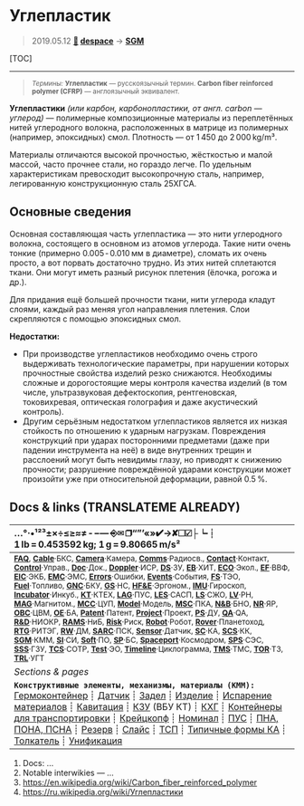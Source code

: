 # Углепластик
> 2019.05.12 **[🚀](../index/index.md) [despace](index.md)** → **[SGM](sgm.md)**

[TOC]

---

> <small>*Термины:* **Углепластик** — русскоязычный термин. **Carbon fiber reinforced polymer (CFRP)** — англоязычный эквивалент.</small>

**Углепластики** *(или карбон, карбонопластики, от англ. carbon — углерод)* — полимерные композиционные материалы из переплетённых нитей углеродного волокна, расположенных в матрице из полимерных (например, эпоксидных) смол. Плотность — от 1 450 до 2 000 kg/m³.

Материалы отличаются высокой прочностью, жёсткостью и малой массой, часто прочнее стали, но гораздо легче. По удельным характеристикам превосходит высокопрочную сталь, например, легированную конструкционную сталь 25ХГСА.



## Основные сведения
Основная составляющая часть углепластика — это нити углеродного волокна, состоящего в основном из атомов углерода. Такие нити очень тонкие (примерно 0.005 ‑ 0.010 мм в диаметре), сломать их очень просто, а вот порвать достаточно трудно. Из этих нитей сплетаются ткани. Они могут иметь разный рисунок плетения (ёлочка, рогожа и др.).

Для придания ещё большей прочности ткани, нити углерода кладут слоями, каждый раз меняя угол направления плетения. Слои скрепляются с помощью эпоксидных смол.

**Недостатки:**

   - При производстве углепластиков необходимо очень строго выдерживать технологические параметры, при нарушении которых прочностные свойства изделий резко снижаются. Необходимы сложные и дорогостоящие меры контроля качества изделий (в том числе, ультразвуковая дефектоскопия, рентгеновская, токовихревая, оптическая голография и даже акустический контроль).
   - Другим серьёзным недостатком углепластиков является их низкая стойкость по отношению к ударным нагрузкам. Повреждения конструкций при ударах посторонними предметами (даже при падении инструмента на неё) в виде внутренних трещин и расслоений могут быть невидимы глазу, но приводят к снижению прочности; разрушение повреждённой ударами конструкции может произойти уже при относительной деформации, равной 0.5 %.



<p style="page-break-after:always"> </p>

## Docs & links (TRANSLATEME ALREADY)
|…°·•¹²³±×÷≤≥≈≠ ‑ −— ⎆✉ ❐“”’«»✔→✘☐☑├┕┆ 1 lb = 0.453592 kg; 1 g = 9.80665 m/s²|
|:--|
|<small>**[FAQ](faq.md)**, **[Cable](cable.md)**·БКС, **[Camera](camera.md)**·Камера, **[Comms](comms.md)**·Радиосв., **[Contact](contact.md)**·Контакт, **[Control](control.md)**·Управ., **[Doc](doc.md)**·Док., **[Doppler](doppler.md)**·ИСР, **[DS](ds.md)**·ЗУ, **[EB](eb.md)**·ХИТ, **[ECO](ecology.md)**·Экол., **[EF](ef.md)**·ВВФ, **[ElC](elc.md)**·ЭКБ, **[EMC](emc.md)**·ЭМС, **[Errors](error.md)**·Ошибки, **[Events](event.md)**·События, **[FS](fs.md)**·ТЭО, **[Fuel](fuel.md)**·Топливо, **[GNC](gnc.md)**·БКУ, **[GS](scs.md)**·НС, **[HF&E](hfe.md)**·Эргоном., **[IMU](imu.md)**·Гироскоп, **[Incubator](incubator.md)**·Инкуб., **[KT](kt.md)**·КТЕХ, **[LAG](lag.md)**·ПУC, **[LES](les.md)**·САСП, **[LS](ls.md)**·СЖО, **[LV](lv.md)**·РН, **[MAG](mag.md)**·Магнитом., **[MCC](mcc.md)**·ЦУП, **[Model](model.md)**·Модель, **[MSC](sc.md)**·ПКА, **[N&B](nnb.md)**·БНО, **[NR](nr.md)**·ЯР, **[OBC](obc.md)**·ЦВМ, **[OE](oe.md)**·БА, **[Patent](патент.md)**·Патент, **[Project](project.md)**·Проект, **[PS](ps.md)**·ДУ, **[QA](quality.md)**·QA, **[R&D](rnd.md)**·НИОКР, **[RAMS](rams.md)**·НиБ, **[Risk](risk.md)**·Риск, **[Robot](robotics.md)**·Робот, **[Rover](rover.md)**·Планетоход, **[RTG](rtg.md)**·РИТЭГ, **[RW](rw.md)**·ДМ, **[SARC](sarc.md)**·ПСК, **[Sensor](sensor.md)**·Датчик, **[SC](sc.md)**·КА, **[SCS](scs.md)**·КК, **[SGM](sgm.md)**·КММ, **[SI](si.md)**·СИ, **[Soft](soft.md)**·ПО, **[SP](sp.md)**·БС, **[Spaceport](spaceport.md)**·Космодром, **[SPS](sps.md)**·СЭС, **[SSS](sss.md)**·ГЗУ, **[TCS](tcs.md)**·СОТР, **[Test](test.md)**·ЭО, **[Timeline](timeline.md)**·Циклограмма, **[TMS](tms.md)**·ТМС, **[TOR](tor.md)**·ТЗ, **[TRL](trl.md)**·УГТ</small>|
|*Sections & pages*|
|**`Конструктивные элементы, механизмы, материалы (КММ):`**<br> [Гермоконтейнер](гермоконтейнер.md) ┊ [Датчик](sensor.md) ┊ [Задел](margin.md) ┊ [Изделие](unit.md) ┊ [Испарение материалов](mat_sublime.md) ┊ [Кавитация](cavitation.md) ┊ [КЗУ](cinu.md) (ВБУ КТ) ┊ [КХГ](cgs.md) ┊ [Контейнеры для транспортировки](ship_contain.md) ┊ [Крейцкопф](crosshead.md) ┊ [Номинал](nominal.md) ┊ [ПУС](lag.md) ┊ [ПНА, ПОНА, ПСНА](aiad.md) ┊ [Резерв](reserve.md) ┊ [Слайс](слайс.md) ┊ [ТСП](tsp.md) ┊ [Типичные формы КА](sc_ts.md) ┊ [Толкатель](толкатель.md) ┊ [Унификация](commonality.md) |

   1. Docs: …
   1. Notable interwikies — …
   1. <https://en.wikipedia.org/wiki/Carbon_fiber_reinforced_polymer>
   1. <https://ru.wikipedia.org/wiki/Углепластики>


